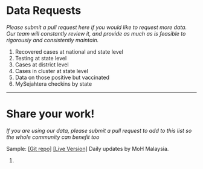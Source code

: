 # Data Requests

_Please submit a pull request here if you would like to request more data. Our team will constantly review it, and provide as much as is feasible to rigorously and consistently maintain._

1) Recovered cases at national and state level
2) Testing at state level
3) Cases at district level
4) Cases in cluster at state level
5) Data on those positive but vaccinated
5) MySejahtera checkins by state

---

# Share your work!

_If you are using our data, please submit a pull request to add to this list so the whole community can benefit too_

Sample: [[Git repo]](https://github.com/MoH-Malaysia/covid19-public)
[[Live Version]](https://covid-19.moh.gov.my/terkini)
Daily updates by MoH Malaysia.

1) 
